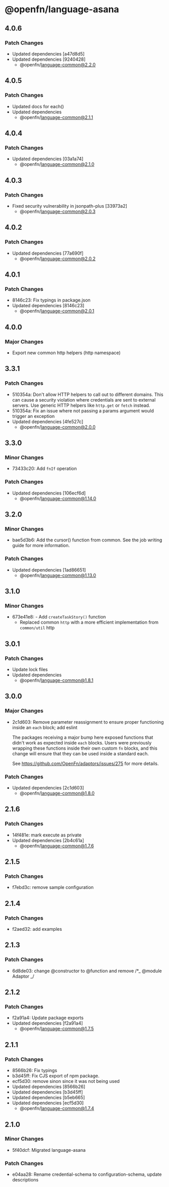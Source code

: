 # @openfn/language-asana

## 4.0.6

### Patch Changes

- Updated dependencies [a47d8d5]
- Updated dependencies [9240428]
  - @openfn/language-common@2.2.0

## 4.0.5

### Patch Changes

- Updated docs for each()
- Updated dependencies
  - @openfn/language-common@2.1.1

## 4.0.4

### Patch Changes

- Updated dependencies [03a1a74]
  - @openfn/language-common@2.1.0

## 4.0.3

### Patch Changes

- Fixed security vulnerability in jsonpath-plus [33973a2]
  - @openfn/language-common@2.0.3

## 4.0.2

### Patch Changes

- Updated dependencies [77a690f]
  - @openfn/language-common@2.0.2

## 4.0.1

### Patch Changes

- 8146c23: Fix typings in package.json
- Updated dependencies [8146c23]
  - @openfn/language-common@2.0.1

## 4.0.0

### Major Changes

- Export new common http helpers (http namespace)

## 3.3.1

### Patch Changes

- 510354a: Don't allow HTTP helpers to call out to different domains. This can
  cause a security violation where credentials are sent to external servers. Use
  generic HTTP helpers like `http.get` or `fetch` instead.
- 510354a: Fix an issue where not passing a params argument would trigger an
  exception
- Updated dependencies [4fe527c]
  - @openfn/language-common@2.0.0

## 3.3.0

### Minor Changes

- 73433c20: Add `fnIf` operation

### Patch Changes

- Updated dependencies [106ecf6d]
  - @openfn/language-common@1.14.0

## 3.2.0

### Minor Changes

- bae5d3b6: Add the cursor() function from common. See the job writing guide for
  more information.

### Patch Changes

- Updated dependencies [1ad86651]
  - @openfn/language-common@1.13.0

## 3.1.0

### Minor Changes

- 673e41e8: - Add `createTaskStory()` function
  - Replaced common `http` with a more efficient implementation from
    `common/util` http

## 3.0.1

### Patch Changes

- Update lock files
- Updated dependencies
  - @openfn/language-common@1.8.1

## 3.0.0

### Major Changes

- 2c1d603: Remove parameter reassignment to ensure proper functioning inside an
  `each` block; add eslint

  The packages receiving a major bump here exposed functions that didn't work as
  expected inside `each` blocks. Users were previously wrapping these functions
  inside their own custom `fn` blocks, and this change will ensure that they can
  be used inside a standard each.

  See https://github.com/OpenFn/adaptors/issues/275 for more details.

### Patch Changes

- Updated dependencies [2c1d603]
  - @openfn/language-common@1.8.0

## 2.1.6

### Patch Changes

- 14f481e: mark execute as private
- Updated dependencies [2b4c61a]
  - @openfn/language-common@1.7.6

## 2.1.5

### Patch Changes

- f7ebd3c: remove sample configuration

## 2.1.4

### Patch Changes

- f2aed32: add examples

## 2.1.3

### Patch Changes

- 6d8de03: change @constructor to @function and remove /\*_ @module Adaptor _/

## 2.1.2

### Patch Changes

- f2a91a4: Update package exports
- Updated dependencies [f2a91a4]
  - @openfn/language-common@1.7.5

## 2.1.1

### Patch Changes

- 8566b26: Fix typings
- b3d45ff: Fix CJS export of npm package.
- ecf5d30: remove sinon since it was not being used
- Updated dependencies [8566b26]
- Updated dependencies [b3d45ff]
- Updated dependencies [b5eb665]
- Updated dependencies [ecf5d30]
  - @openfn/language-common@1.7.4

## 2.1.0

### Minor Changes

- 5f40dcf: Migrated language-asana

### Patch Changes

- e04aa28: Rename credential-schema to configuration-schema, update descriptions
